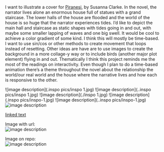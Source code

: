 I want to illustrate a cover for [Piranesi](https://en.wikipedia.org/wiki/Piranesi_(novel)), by Susanna Clarke. In the novel, the narrator lives alone an enormous house full of statues with a grand staircase. The lower halls of the house are flooded and the world of the house is so huge that the narrator experiences tides.  I’d like to depict the main hall and staircase as static shapes with tides going in and out, with maybe some smaller lapping of waves and one big swell. It would be cool to achieve a color gradient of some kind. I think this will mostly be time-based. I want to use sin/cos or other methods to create movement that loops instead of resetting. Other ideas are have are to use images to create the background in a more collage-y way or to include birds (another major plot element) flying in and out.  Thematically I think this project reminds me the most of the readings on interactivity. Even though I plan to do a time-based animation there’s a theme throughout the novel about the relationship the world/our real world and the house where the narrative lives and how each is responsive to the other. 


![image description](.inspo pics/inspo 1.jpg)
![image description](..inspo pics/inspo 1.jpg)
![image description](./inspo 1.jpg)
![image description](.inspo pics/inspo-1.jpg)
![image description](..inspo pics/inspo-1.jpg)
![image description](./inspo-1.jpg)


[linked text](https://www.example.com)


Image with url:  
![image description](https://dm-gy-6063-2024f-b.github.io/assets/homework/02/clark-espaco-modulado-00.jpg)


Image on repo:  
![image description](./file-name.jpg)


